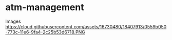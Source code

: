 # atm-management

Images
https://cloud.githubusercontent.com/assets/16730480/18407913/0559b050-773c-11e6-9fa4-2c25b53d6718.PNG
